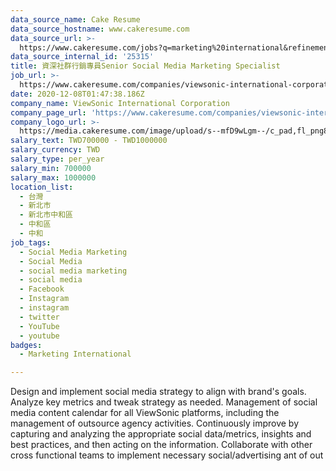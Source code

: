 ```yaml
---
data_source_name: Cake Resume
data_source_hostname: www.cakeresume.com
data_source_url: >-
  https://www.cakeresume.com/jobs?q=marketing%20international&refinementList%5Blang_name%5D%5B0%5D=English&refinementList%5Bsalary_type%5D=per_year&range%5Bsalary_range%5D%5Bmin%5D=1000000
data_source_internal_id: '25315'
title: 資深社群行銷專員Senior Social Media Marketing Specialist
job_url: >-
  https://www.cakeresume.com/companies/viewsonic-international-corporation/jobs/senior-social-media-marketing-specialist
date: 2020-12-08T01:47:38.186Z
company_name: ViewSonic International Corporation
company_page_url: 'https://www.cakeresume.com/companies/viewsonic-international-corporation'
company_logo_url: >-
  https://media.cakeresume.com/image/upload/s--mfD9wLgm--/c_pad,fl_png8,h_200,w_200/v1588058492/auzfyk61ypziemamoszg.png
salary_text: TWD700000 - TWD1000000
salary_currency: TWD
salary_type: per_year
salary_min: 700000
salary_max: 1000000
location_list:
  - 台灣
  - 新北市
  - 新北市中和區
  - 中和區
  - 中和
job_tags:
  - Social Media Marketing
  - Social Media
  - social media marketing
  - social media
  - Facebook
  - Instagram
  - instagram
  - twitter
  - YouTube
  - youtube
badges:
  - Marketing International

---
```


Design and implement social media strategy to align with brand's goals. Analyze key metrics and tweak strategy as needed. Management of social media content calendar for all ViewSonic platforms, including the management of outsource agency activities. Continuously improve by capturing and analyzing the appropriate social data/metrics, insights and best practices, and then acting on the information. Collaborate with other cross functional teams to implement necessary social/advertising ant of out